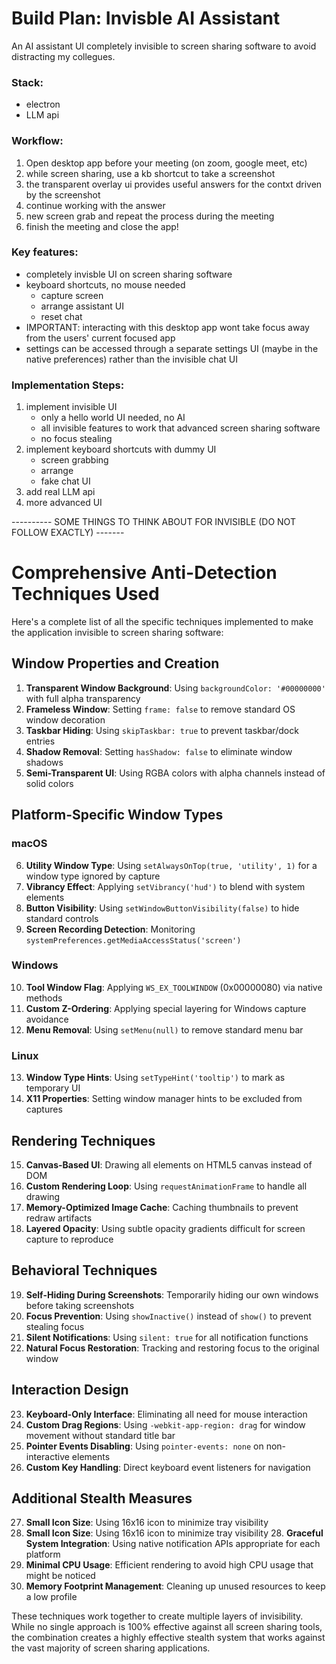 # Build Plan: Invisble AI Assistant

An AI assistant UI completely invisible to screen sharing software to avoid distracting my collegues.

### Stack:

- electron
- LLM api

### Workflow:

1. Open desktop app before your meeting (on zoom, google meet, etc)
2. while screen sharing, use a kb shortcut to take a screenshot
3. the transparent overlay ui provides useful answers for the contxt driven by the screenshot
4. continue working with the answer
5. new screen grab and repeat the process during the meeting
6. finish the meeting and close the app!

### Key features:

- completely invisble UI on screen sharing software
- keyboard shortcuts, no mouse needed
  - capture screen
  - arrange assistant UI
  - reset chat
- IMPORTANT: interacting with this desktop app wont take focus away from the users' current focused app
- settings can be accessed through a separate settings UI (maybe in the native preferences) rather than the invisible chat UI

### Implementation Steps:

1. implement invisible UI
   - only a hello world UI needed, no AI
   - all invisible features to work that advanced screen sharing software
   - no focus stealing
2. implement keyboard shortcuts with dummy UI
   - screen grabbing
   - arrange
   - fake chat UI
3. add real LLM api
4. more advanced UI

---------- SOME THINGS TO THINK ABOUT FOR INVISIBLE (DO NOT FOLLOW EXACTLY) -------

# Comprehensive Anti-Detection Techniques Used

Here's a complete list of all the specific techniques implemented to make the application invisible to screen sharing software:

## Window Properties and Creation

1. **Transparent Window Background**: Using `backgroundColor: '#00000000'` with full alpha transparency
2. **Frameless Window**: Setting `frame: false` to remove standard OS window decoration
3. **Taskbar Hiding**: Using `skipTaskbar: true` to prevent taskbar/dock entries
4. **Shadow Removal**: Setting `hasShadow: false` to eliminate window shadows
5. **Semi-Transparent UI**: Using RGBA colors with alpha channels instead of solid colors

## Platform-Specific Window Types

### macOS

6. **Utility Window Type**: Using `setAlwaysOnTop(true, 'utility', 1)` for a window type ignored by capture
7. **Vibrancy Effect**: Applying `setVibrancy('hud')` to blend with system elements
8. **Button Visibility**: Using `setWindowButtonVisibility(false)` to hide standard controls
9. **Screen Recording Detection**: Monitoring `systemPreferences.getMediaAccessStatus('screen')`

### Windows

10. **Tool Window Flag**: Applying `WS_EX_TOOLWINDOW` (0x00000080) via native methods
11. **Custom Z-Ordering**: Applying special layering for Windows capture avoidance
12. **Menu Removal**: Using `setMenu(null)` to remove standard menu bar

### Linux

13. **Window Type Hints**: Using `setTypeHint('tooltip')` to mark as temporary UI
14. **X11 Properties**: Setting window manager hints to be excluded from captures

## Rendering Techniques

15. **Canvas-Based UI**: Drawing all elements on HTML5 canvas instead of DOM
16. **Custom Rendering Loop**: Using `requestAnimationFrame` to handle all drawing
17. **Memory-Optimized Image Cache**: Caching thumbnails to prevent redraw artifacts
18. **Layered Opacity**: Using subtle opacity gradients difficult for screen capture to reproduce

## Behavioral Techniques

19. **Self-Hiding During Screenshots**: Temporarily hiding our own windows before taking screenshots
20. **Focus Prevention**: Using `showInactive()` instead of `show()` to prevent stealing focus
21. **Silent Notifications**: Using `silent: true` for all notification functions
22. **Natural Focus Restoration**: Tracking and restoring focus to the original window

## Interaction Design

23. **Keyboard-Only Interface**: Eliminating all need for mouse interaction
24. **Custom Drag Regions**: Using `-webkit-app-region: drag` for window movement without standard title bar
25. **Pointer Events Disabling**: Using `pointer-events: none` on non-interactive elements
26. **Custom Key Handling**: Direct keyboard event listeners for navigation

## Additional Stealth Measures

27. **Small Icon Size**: Using 16x16 icon to minimize tray visibility
28. **Small Icon Size**: Using 16x16 icon to minimize tray visibility 28. **Graceful System Integration**: Using native notification APIs appropriate for each platform
29. **Minimal CPU Usage**: Efficient rendering to avoid high CPU usage that might be noticed
30. **Memory Footprint Management**: Cleaning up unused resources to keep a low profile

These techniques work together to create multiple layers of invisibility. While no single approach is 100% effective against all screen sharing tools, the combination creates a highly effective stealth system that works against the vast majority of screen sharing applications.
